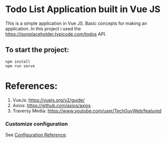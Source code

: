 # Todo List Application built in Vue JS
This is a simple application in Vue JS. Basic concepts for making an application. In this project i used the https://jsonplaceholder.typicode.com/todos API.

## To start the project:
```
npm install
npm run serve
```
# References:
1. VueJs: https://vuejs.org/v2/guide/
2. Axios: https://github.com/axios/axios
3. Traversy Media: https://www.youtube.com/user/TechGuyWeb/featured


### Customize configuration
See [Configuration Reference](https://cli.vuejs.org/config/).
